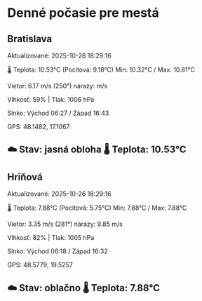 ﻿# Denné počasie pre mestá

## Bratislava
Aktualizované: 2025-10-26 18:29:16

🌡️ Teplota: 10.53°C 
(Pocitová: 9.18°C)
Min: 10.32°C / Max: 10.81°C

Vietor: 6.17 m/s    (250°) 
nárazy:  m/s

Vlhkosť: 59% | Tlak: 1006 hPa

Slnko: Východ 06:27 / Západ 16:43

GPS: 48.1482, 17.1067

☁️ Stav: jasná obloha        🌡️ Teplota: 10.53°C
---

## Hriňová
Aktualizované: 2025-10-26 18:29:16

🌡️ Teplota: 7.88°C 
(Pocitová: 5.75°C)
Min: 7.88°C / Max: 7.88°C

Vietor: 3.35 m/s (281°)
nárazy: 9.85 m/s

Vlhkosť: 82% | Tlak: 1005 hPa

Slnko: Východ 06:18 / Západ 16:32

GPS: 48.5779, 19.5257

☁️ Stav: oblačno        🌡️ Teplota: 7.88°C
---
